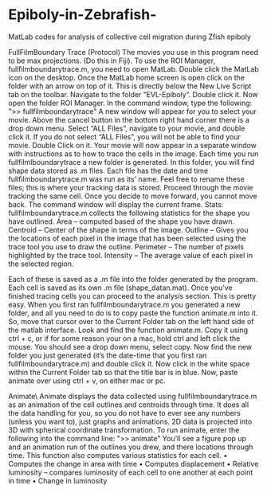 # Epiboly-in-Zebrafish-
MatLab codes for analysis of collective cell migration during Zfish epiboly

FullFilmBoundary Trace (Protocol) 
The movies you use in this program need to be max projections. (Do this in Fiji). 
To use the ROI Manager, fullfilmboundarytrace.m, you need to open MatLab. Double click the MatLab icon on the desktop. 
Once the MatLab home screen is open click on the folder with an arrow on top of it. This is directly below the New Live Script tab on the toolbar. Navigate to the folder “EVL-Epiboly”. Double click it. Now open the folder ROI Manager. 
In the command window, type the following:
">>  fullfilmboundarytrace"
A new window will appear for you to select your movie. Above the cancel button in the bottom right hand corner there is a drop down menu. Select “ALL Files”, navigate to your movie, and double click it. If you do not select “ALL Files”, you will not be able to find your movie. Double Click on it. 
Your movie will now appear in a separate window with instructions as to how to trace the cells in the image. Each time you run fullfilmlboundarytrace a new folder is generated. In this folder, you will find shape data stored as .m files. Each file has the date and time fullfilmboundarytrace.m was run as its’ name. Feel free to rename these files; this is where your tracking data is stored. 
Proceed through the movie tracking the same cell. Once you decide to move forward, you cannot move back. The command window will display the current frame. 
Stats: fullfilmboundarytrace.m collects the following statistics for the shape you have outlined. 
Area – computed based of the shape you have drawn. 
Centroid – Center of the shape in terms of the image. 
Outline – Gives you the locations of each pixel in the image that has been selected using the trace tool you use to draw the outline. 
Perimeter – The number of pixels highlighted by the trace tool. 
Intensity – The average value of each pixel in the selected region. 

Each of these is saved as a .m file into the folder generated by the program. Each cell is saved as its own .m file (shape_datan.mat).
Once you’ve finished tracing cells you can proceed to the analysis section. This is pretty easy. When you first ran fullfilmboundarytrace.m you generated a new folder, and all you need to do is to copy paste the function animate.m into it. So, move that cursor over to the Current Folder tab on the left hand side of the matlab interface. Look and find the function animate.m. Copy it using ctrl + c, or if for some reason your on a mac, hold ctrl and left click the mouse. You should see a drop down menu, select copy. Now find the new folder you just generated (it’s the date-time that you first ran fullfilmboundarytrace.m) and double click it. Now click in the white space within the Current Folder tab so that the title bar is in blue. Now, paste animate over using ctrl + v, on either mac or pc. 

Animate\\
Animate displays the data collected using fullfilmboundarytrace.m as an animation of the cell outlines and centroids through time. It does all the data handling for you, so you do not have to ever see any numbers (unless you want to), just graphs and animations. 2D data is projected into 3D with spherical coordinate transformation. 
To run animate, enter the following into the command line: 
">> animate"
You’ll see a figure pop up and an animation run of the outlines you drew, and there locations through time. 
This function also computes various statistics for each cell. 
•	Computes the change in area with time 
•	Computes displacement 
•	Relative luminosity – compares luminosity of each cell to one another at each point in time
•	Change in luminosity 

